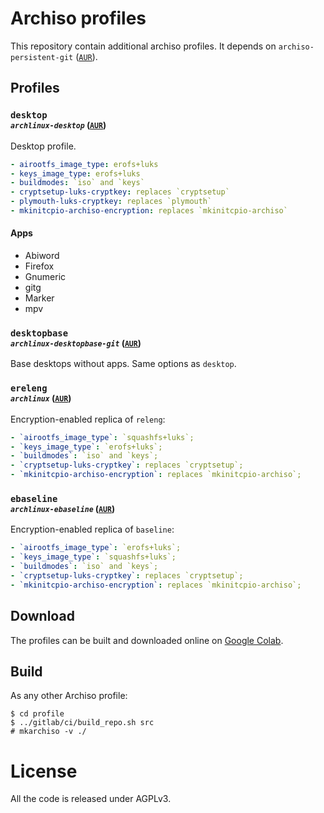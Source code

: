 # Archiso profiles

This repository contain additional archiso profiles.
It depends on `archiso-persistent-git` ([`AUR`](https://aur.archlinux.org/packages/archiso-persistent-git)).

## Profiles

### `desktop` <br> <sub>*`archlinux-desktop`* ([`AUR`](https://aur.archlinux.org/packages/archlinux-desktop))</sub>
Desktop profile.

```yaml
- airootfs_image_type: erofs+luks
- keys_image_type: erofs+luks
- buildmodes: `iso` and `keys`
- cryptsetup-luks-cryptkey: replaces `cryptsetup`
- plymouth-luks-cryptkey: replaces `plymouth`
- mkinitcpio-archiso-encryption: replaces `mkinitcpio-archiso`
```

#### Apps
- Abiword
- Firefox
- Gnumeric
- gitg
- Marker
- mpv

### `desktopbase` <br> <sub>*`archlinux-desktopbase-git`* ([`AUR`](https://aur.archlinux.org/packages/archlinux-desktopbase-git))</sub>
Base desktops without apps. Same options as `desktop`.

### `ereleng` <br> <sub>*`archlinux`* ([`AUR`](https://aur.archlinux.org/packages/archlinux))</sub>

Encryption-enabled replica of `releng`:
```yaml
- `airootfs_image_type`: `squashfs+luks`;
- `keys_image_type`: `erofs+luks`;
- `buildmodes`: `iso` and `keys`;
- `cryptsetup-luks-cryptkey`: replaces `cryptsetup`;
- `mkinitcpio-archiso-encryption`: replaces `mkinitcpio-archiso`;
```

### `ebaseline` <br> <sub>*`archlinux-ebaseline`* ([`AUR`](https://aur.archlinux.org/packages/archlinux-ebaseline))</sub>
Encryption-enabled replica of `baseline`:
```yaml
- `airootfs_image_type`: `erofs+luks`;
- `keys_image_type`: `squashfs+luks`;
- `buildmodes`: `iso` and `keys`;
- `cryptsetup-luks-cryptkey`: replaces `cryptsetup`;
- `mkinitcpio-archiso-encryption`: replaces `mkinitcpio-archiso`;
```

## Download

The profiles can be built and downloaded online on
[Google Colab](https://colab.research.google.com/github/tallero/archiso-profiles/blob/noapps/jupyter/jupyter.ipynb).

## Build

As any other Archiso profile:

```
$ cd profile
$ ../gitlab/ci/build_repo.sh src
# mkarchiso -v ./ 
```

# License

All the code is released under AGPLv3.
